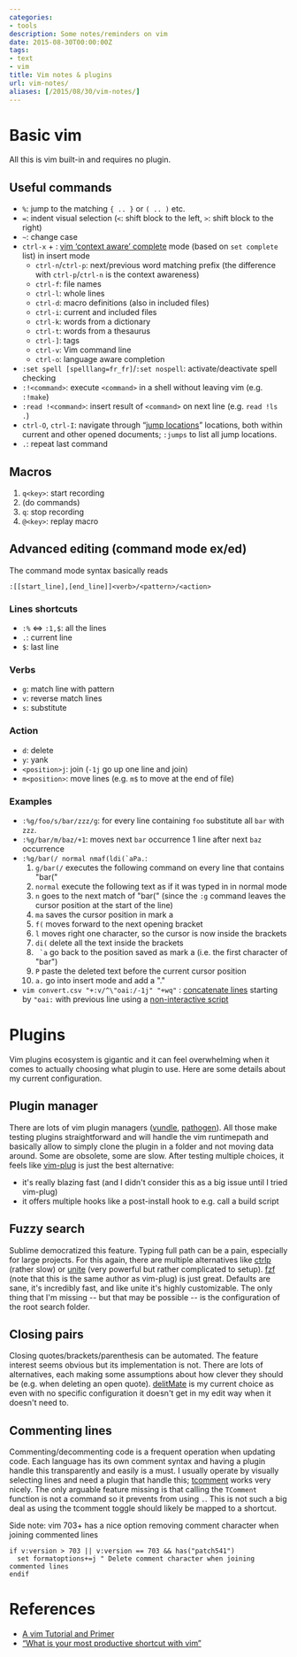 ```yaml
---
categories:
- tools
description: Some notes/reminders on vim
date: 2015-08-30T00:00:00Z
tags:
- text
- vim
title: Vim notes & plugins
url: vim-notes/
aliases: [/2015/08/30/vim-notes/]
---
```


# Basic vim

All this is vim built-in and requires no plugin.

## Useful commands

* `%`: jump to the matching `{ .. }` or `( .. )` etc.
* `=`: indent visual selection (`<`: shift block to the left, `>`: shift block to the right)
* `~`: change case
* `ctrl-x` + : [vim ‘context aware’ complete](https://www.youtube.com/watch?v=3TX3kV3TICU) mode (based on `set complete` list) in insert mode
    * `ctrl-n`/`ctrl-p`: next/previous word matching prefix (the difference with `ctrl-p`/`ctrl-n` is the context awareness)
    * `ctrl-f`: file names
    * `ctrl-l`: whole lines
    * `ctrl-d`: macro definitions (also in included files)
    * `ctrl-i`: current and included files
    * `ctrl-k`: words from a dictionary
    * `ctrl-t`: words from a thesaurus
    * `ctrl-]`: tags
    * `ctrl-v`: Vim command line
    * `ctrl-o`: language aware completion
* `:set spell [spelllang=fr_fr]`/`:set nospell`: activate/deactivate spell checking
* `:!<command>`: execute `<command>` in a shell without leaving vim (e.g. `:!make`)
* `:read !<command>`: insert result of `<command>` on next line (e.g. `read !ls .`)
* `ctrl-O`, `ctrl-I`: navigate through “[jump locations](http://vim.wikia.com/wiki/Jumping_to_previously_visited_locations)” locations, both within current and other opened documents; `:jumps` to list all jump locations.
* `.`: repeat last command

## Macros

1. `q<key>`: start recording
2. (do commands)
3. `q`: stop recording
4. `@<key>`: replay macro

## Advanced editing (command mode ex/ed)

The command mode syntax basically reads

```vim
:[[start_line],[end_line]]<verb>/<pattern>/<action>
```

### Lines shortcuts

* `:%` ⇔  `:1,$`: all the lines
* `.`: current line
* `$`: last line

### Verbs

* `g`: match line with pattern
* `v`: reverse match lines
* `s`: substitute

### Action

* `d`: delete
* `y`: yank
* `<position>j`: join (`-1j` go up one line and join)
* `m<position>`: move lines (e.g. `m$` to move at the end of file)

### Examples

* `:%g/foo/s/bar/zzz/g`: for every line containing `foo` substitute all `bar` with `zzz`.
* `:%g/bar/m/baz/+1`: moves next `bar` occurrence 1 line after next `baz` occurrence
* ``:%g/bar(/ normal nmaf(ldi(`aPa.``:
    1. `g/bar(/`  executes the following command on every line that contains "bar("
    1. `normal`   execute the following text as if it was typed in in normal mode
    1. `n`        goes to the next match of "bar(" (since the `:g` command leaves the cursor position at the start of the line)
    1. `ma`       saves the cursor position in mark a
    1. `f(`       moves forward to the next opening bracket
    1. `l`        moves right one character, so the cursor is now inside the brackets
    1. `di(`      delete all the text inside the brackets
    1. `` `a``     go back to the position saved as mark a (i.e. the first character of "bar")
    1. `P`        paste the deleted text before the current cursor position
    1. `a.`       go into insert mode and add a "."
* `vim convert.csv "+:v/^\"oai:/-1j" "+wq"` : [concatenate lines](http://superuser.com/a/565566/218469) starting by `"oai:` with previous line using a [non-interactive script](http://unix.stackexchange.com/a/14226)


# Plugins

Vim plugins ecosystem is gigantic and it can feel overwhelming when it comes to actually choosing what plugin to use. Here are some details about my current configuration.

## Plugin manager

There are lots of vim plugin managers ([vundle](https://github.com/VundleVim/Vundle.vim), [pathogen](https://github.com/tpope/vim-pathogen)). All those make testing plugins straightforward and will handle the vim runtimepath and basically allow to simply clone the plugin in a folder and not moving data around. Some are obsolete, some are slow. After testing multiple choices, it feels like [vim-plug](https://github.com/junegunn/vim-plug) is just the best alternative:

* it's really blazing fast (and I didn't consider this as a big issue until I tried vim-plug)
* it offers multiple hooks like a post-install hook to e.g. call a build script

## Fuzzy search

Sublime democratized this feature. Typing full path can be a pain, especially for large projects. For this again, there are multiple alternatives like [ctrlp](https://github.com/kien/ctrlp.vim) (rather slow) or [unite](https://github.com/Shougo/unite.vim) (very powerful but rather complicated to setup). [fzf](https://github.com/junegunn/fzf.vim) (note that this is the same author as vim-plug) is just great. Defaults are sane, it's incredibly fast, and like unite it's highly customizable. The only thing that I'm missing -- but that may be possible -- is the configuration of the root search folder.

## Closing pairs

Closing quotes/brackets/parenthesis can be automated. The feature interest seems obvious but its implementation is not. There are lots of alternatives, each making some assumptions about how clever they should be (e.g. when deleting an open quote). [delitMate](https://github.com/Raimondi/delimitMate) is my current choice as even with no specific configuration it doesn't get in my edit way when it doesn't need to.

## Commenting lines

Commenting/decommenting code is a frequent operation when updating code. Each language has its own comment syntax and having a plugin handle this transparently and easily is a must. I usually operate by visually selecting lines and need a plugin that handle this; [tcomment](https://github.com/tomtom/tcomment_vim) works very nicely. The only arguable feature missing is that calling the `TComment` function is not a command so it prevents from using `.`. This is not such a big deal as using the tcomment toggle should likely be mapped to a shortcut.

Side note: vim 703+ has a nice option removing comment character when joining commented lines

```vim
if v:version > 703 || v:version == 703 && has("patch541")
  set formatoptions+=j " Delete comment character when joining commented lines
endif
```

# References

* [A vim Tutorial and Primer](https://danielmiessler.com/study/vim/)
* [“What is your most productive shortcut with vim”](http://stackoverflow.com/questions/1218390/what-is-your-most-productive-shortcut-with-vim)
